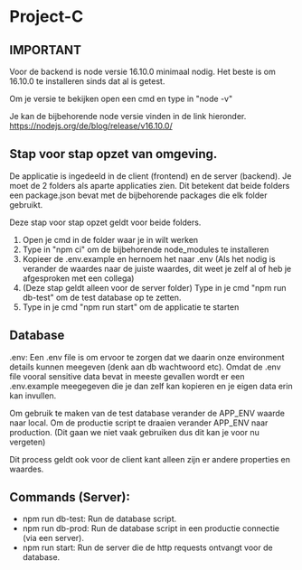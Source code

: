 # Project-C

## IMPORTANT

Voor de backend is node versie 16.10.0 minimaal nodig.
Het beste is om 16.10.0 te installeren sinds dat al is getest.

Om je versie te bekijken open een cmd en type in "node -v"

Je kan de bijbehorende node versie vinden in de link hieronder.
https://nodejs.org/de/blog/release/v16.10.0/

## Stap voor stap opzet van omgeving.

De applicatie is ingedeeld in de client (frontend) en de server (backend).
Je moet de 2 folders als aparte applicaties zien. Dit betekent dat beide folders een package.json bevat met de bijbehorende packages die elk folder gebruikt.

Deze stap voor stap opzet geldt voor beide folders.

1. Open je cmd in de folder waar je in wilt werken
2. Type in "npm ci" om de bijbehorende node_modules te installeren
3. Kopieer de .env.example en hernoem het naar .env (Als het nodig is verander de waardes naar de juiste waardes, dit weet je zelf al of heb je afgesproken met een collega)
4. (Deze stap geldt alleen voor de server folder) Type in je cmd "npm run db-test" om de test database op te zetten.
5. Type in je cmd "npm run start" om de applicatie te starten

## Database

.env:
Een .env file is om ervoor te zorgen dat we daarin onze environment details kunnen meegeven (denk aan db wachtwoord etc).
Omdat de .env file vooral sensitive data bevat in meeste gevallen wordt er een .env.example meegegeven die je dan zelf kan kopieren en je eigen data erin kan invullen.

Om gebruik te maken van de test database verander de APP_ENV waarde naar local.
Om de productie script te draaien verander APP_ENV naar production. (Dit gaan we niet vaak gebruiken dus dit kan je voor nu vergeten)

Dit process geldt ook voor de client kant alleen zijn er andere properties en waardes.

## Commands (Server):

- npm run db-test: Run de database script.
- npm run db-prod: Run de database script in een productie connectie (via een server).
- npm run start: Run de server die de http requests ontvangt voor de database.
